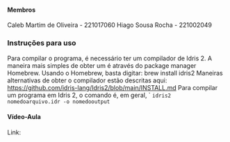 #### Membros
Caleb Martim de Oliveira - 221017060 
Hiago Sousa Rocha - 221002049

### Instruções para uso
Para compilar o programa, é necessário ter um compilador de Idris 2. A maneira mais simples de obter um é através do package manager Homebrew. Usando o Homebrew, basta digitar:
	brew install idris2
Maneiras alternativas de obter o compilador estão descritas aqui: https://github.com/idris-lang/Idris2/blob/main/INSTALL.md
Para compilar um programa em Idris 2, o comando é, em geral, `
	```idris2 nomedoarquivo.idr -o nomedooutput```
#### Vídeo-Aula
Link: 

